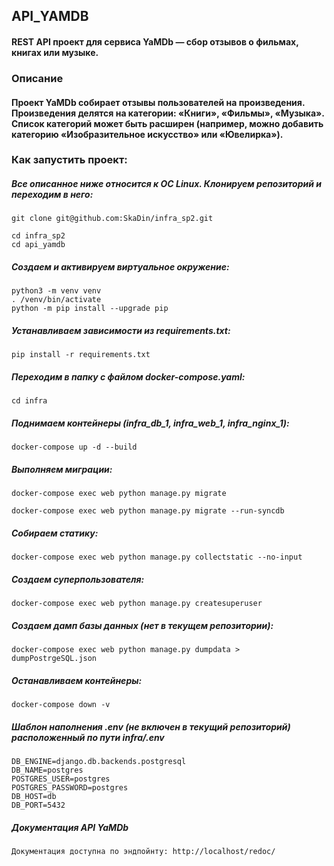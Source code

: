 ## API_YAMDB
#### REST API проект для сервиса YaMDb — сбор отзывов о фильмах, книгах или музыке.

### Описание
#### Проект YaMDb собирает отзывы пользователей на произведения. Произведения делятся на категории: «Книги», «Фильмы», «Музыка». Список категорий может быть расширен (например, можно добавить категорию «Изобразительное искусство» или «Ювелирка»).

### Как запустить проект:
##### Все описанное ниже относится к ОС Linux. Клонируем репозиторий и переходим в него:

```
git clone git@github.com:SkaDin/infra_sp2.git
```
```
cd infra_sp2
cd api_yamdb
```
##### Создаем и активируем виртуальное окружение:
```
python3 -m venv venv
. /venv/bin/activate
python -m pip install --upgrade pip
```
##### Устанавливаем зависимости из requirements.txt:

```
pip install -r requirements.txt
```
##### Переходим в папку с файлом docker-compose.yaml:

```
cd infra
```
##### Поднимаем контейнеры (infra_db_1, infra_web_1, infra_nginx_1):
```
docker-compose up -d --build
```
##### Выполняем миграции:
```
docker-compose exec web python manage.py migrate
```
```
docker-compose exec web python manage.py migrate --run-syncdb
```
##### Собираем статику:
```
docker-compose exec web python manage.py collectstatic --no-input
```
##### Создаем суперпользователя:
```
docker-compose exec web python manage.py createsuperuser
```
##### Создаем дамп базы данных (нет в текущем репозитории):
```
docker-compose exec web python manage.py dumpdata > dumpPostrgeSQL.json
```
##### Останавливаем контейнеры:
```
docker-compose down -v
```
##### Шаблон наполнения .env (не включен в текущий репозиторий) расположенный по пути infra/.env
```
DB_ENGINE=django.db.backends.postgresql
DB_NAME=postgres
POSTGRES_USER=postgres
POSTGRES_PASSWORD=postgres
DB_HOST=db
DB_PORT=5432
```
##### Документация API YaMDb
```Документация доступна по эндпойнту: http://localhost/redoc/ ```
